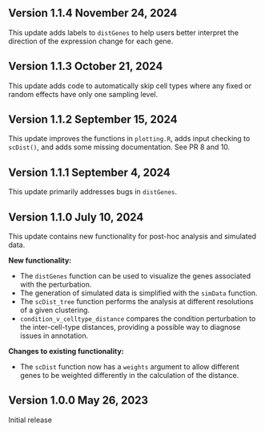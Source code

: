 ## Version 1.1.4 November 24, 2024

This update adds labels to `distGenes` to help users better interpret the 
direction of the expression change for each gene.

## Version 1.1.3 October 21, 2024

This update adds code to automatically skip cell types where any fixed or random effects have only one sampling level. 

## Version 1.1.2 September 15, 2024

This update improves the functions in `plotting.R`, adds input checking to `scDist()`, and adds some missing documentation. See PR 8 and 10. 

## Version 1.1.1 September 4, 2024

This update primarily addresses bugs in `distGenes`.

## Version 1.1.0 July 10, 2024

This update contains new functionality for post-hoc analysis and simulated data.

**New functionality:** 

* The `distGenes` function can be used to visualize the genes associated with
the perturbation.
* The generation of simulated data is simplified with the `simData` function.
* The `scDist_tree` function performs the analysis at different resolutions
of a given clustering. 
* `condition_v_celltype_distance` compares the condition perturbation to the 
inter-cell-type distances, providing a possible way to diagnose issues in 
annotation. 

**Changes to existing functionality:**

* The `scDist` function now has a `weights` argument to allow different genes
to be weighted differently in the calculation of the distance. 

## Version 1.0.0 May 26, 2023

Initial release 
